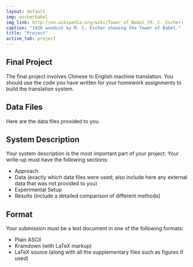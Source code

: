```yaml
---
layout: default
img: escherbabel
img_link: http://en.wikipedia.org/wiki/Tower_of_Babel_(M._C._Escher)
caption: "1928 woodcut by M. C. Escher showing the Tower of Babel."
title: "Project"
active_tab: project
---
```


Final Project
-------------

The final project involves Chinese to English machine translation.
You should use the code you have written for your homework assignments
to build the translation system.

## Data Files

Here are the data files provided to you.

## System Description

Your system description is the most important part of your project.
Your write-up must have the following sections:

* Approach
* Data (exactly which data files were used; also include here any external data that was not provided to you)
* Experimental Setup
* Results (include a detailed comparison of different methods)

## Format

Your submission must be a text document in one of the following formats:

* Plain ASCII
* Kramdown (with LaTeX markup)
* LaTeX source (along with all the supplementary files such as figures if used)


